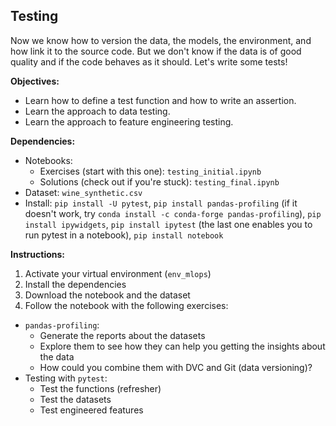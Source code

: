 ## Testing

Now we know how to version the data, the models, the environment, and how link it to the source code. But we don't know if the data is of good quality and if the code behaves as it should. Let's write some tests!

**Objectives:**

- Learn how to define a test function and how to write an assertion.
- Learn the approach to data testing.
- Learn the approach to feature engineering testing.

**Dependencies:**

- Notebooks:
  - Exercises (start with this one): `testing_initial.ipynb`
  - Solutions (check out if you're stuck): `testing_final.ipynb`
- Dataset: `wine_synthetic.csv`
- Install: `pip install -U pytest`, `pip install pandas-profiling` (if it doesn't work, try `conda install -c conda-forge pandas-profiling`), `pip install ipywidgets`, `pip install ipytest` (the last one enables you to run pytest in a notebook), `pip install notebook`

**Instructions:**

1. Activate your virtual environment (`env_mlops`)
2. Install the dependencies
3. Download the notebook and the dataset
4. Follow the notebook with the following exercises:
  - `pandas-profiling`:
    - Generate the reports about the datasets
    - Explore them to see how they can help you getting the insights about the data
    - How could you combine them with DVC and Git (data versioning)?
  - Testing with `pytest`:
    - Test the functions (refresher)
    - Test the datasets
    - Test engineered features
